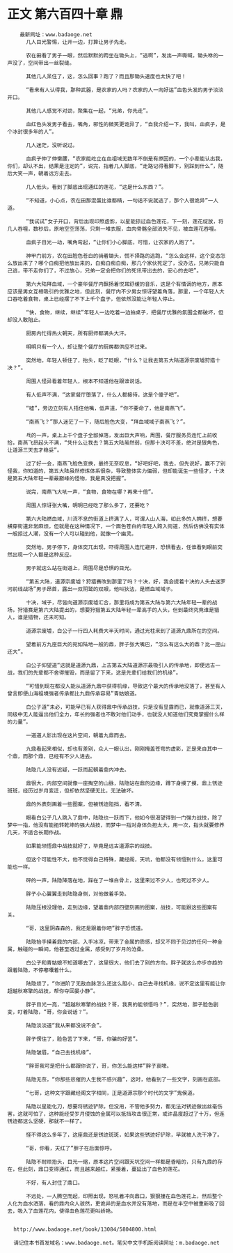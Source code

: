 # 正文 第六百四十章 鼎
        最新网址：www.badaoge.net
          几人目光警惕，让开一边，打算让男子先走。
      
          农在田看了男子一眼，然后默默的跨坐在锄头上，“逃啊”，发出一声嘶喊，锄头咻的一声没了，空间带出一丝裂缝。
      
          其他几人呆住了，这，怎么回事？跑了？而且那锄头速度也太快了吧！
      
          “看来有人认得我，那种武器，是农家的人吗？农家的人一向好运”血色头发的男子淡淡开口。
      
          其他几人感觉不对劲，聚集在一起，“兄弟，你先走”。
      
          血红色头发男子看去，嘴角，邪性的微笑更诡异了，“自我介绍一下，我叫，血疯子，是个冰封很多年的人”。
      
          几人迷茫，没听说过。
      
          血疯子伸了伸懒腰，“农家能屹立在血祖域无数年不倒是有原因的，一个小辈能认出我，你们，却认不出，结果是注定的”，说完，指着几人脚底，“走路记得看脚下，别踩到什么”，随后大笑一声，朝着远方走去。
      
          几人低头，看到了脚底出现通红的莲花，“这是什么东西？”。
      
          “不知道，小心点，农在田那混蛋比谁都精，一句话不说就逃了，那个人很诡异”一人道。
      
          “我试试”女子开口，背后出现印照虚影，以星能掠过血色莲花，下一刻，莲花绽放，将几人吞噬，数秒后，原地空空荡荡，只剩一堆衣服，血肉骨骼全部消失不见，被血莲花吞噬。
      
          血疯子目光一动，嘴角弯起，“让你们小心脚底，可惜，让农家的人跑了”。
      
          神甲门前方，农在田脸色苍白的骑着锄头，慌不择路的逃跑，“怎么会这样，这个变态怎么放出来了？哪个白痴把他放出来的，白痴白痴白痴，那几个家伙死定了，没办法，兄弟只能自己逃，带不走你们了，不过放心，兄弟一定会把你们的死讯带出去的，安心的去吧”。
      
          第六大陆拜血域，一个豪华餐厅内飘扬着悦耳舒缓的音乐，这是个有情调的地方，原本应该是男女互相吸引的优雅之地，但此刻，餐厅内不少男女惊讶望着角落，那里，一个年轻人大口吞吃着食物，桌上已经摆了不下上千个盘子，但依然没能让年轻人停止。
      
          “快，食物，继续，继续”年轻人一边吃着一边拍桌子，把餐厅优雅的氛围全都破坏，但却没人敢阻止。
      
          厨房内忙得热火朝天，所有厨师都满头大汗。
      
          明明只有一个人，却让整个餐厅的厨房都供应不过来。
      
          突然地，年轻人顿住了，抬头，眨了眨眼，“什么？让我去第五大陆道源宗废墟狩猎十决？”。
      
          周围人怪异看着年轻人，根本不知道他在跟谁说话。
      
          有人低声不满，“这家餐厅堕落了，什么人都接待，这是个傻子吧”。
      
          “嘘”，旁边立刻有人捂住他嘴，低声道，“你不要命了，他是南燕飞”。
      
          “南燕飞？”那人迷茫了一下，随后脸色大变，“拜血域域子南燕飞？”。
      
          乓的一声，桌上上千个盘子全部掉落，发出巨大声响，周围，餐厅服务员连忙上前收拾，南燕飞昂起头不满，“凭什么让我去？第五大陆虽然弱，但那十决可不差，绝对是狠角色，让道源三天去才稳妥”。
      
          过了好一会，南燕飞脸色变换，最终无奈叹息，“好吧好吧，我去，但先说好，赢不了别怪我，你知道的，第五大陆虽然修炼体系很杂，导致整体实力偏弱，但却能诞生一些怪才，十决是第五大陆年轻一辈最巅峰的怪物，我是真没把握”。
      
          说完，南燕飞大吼一声，“食物，食物在哪？再来十倍”。
      
          周围人惊讶张大嘴，明明已经吃了那么多了，还要吃？
      
          第六大陆燃血域，川流不息的街道上挤满了人，可谓人山人海，如此多的人拥挤，想要横穿街道非常麻烦，但就是在这种情况下，一个面色苍白的年轻人跨入街道，然后仿佛没有实体一般掠过人潮，没有一个人可以碰到他，就像一个幽灵。
      
          突然地，男子停下，身体突兀出现，吓得周围人连忙避开，恐惧看去，任谁看到眼前突然出现一个人都是这种反应。
      
          男子就这么站在街道上，周围尽是恐惧的目光。
      
          “第五大陆，道源宗废墟？狩猎赛改到那里了吗？十决，好，我会提着十决的人头去迷罗河前线战场”男子昂首，露出一双阴鹫的双眼，他叫狄法，是燃血域域子。
      
          十决，域子，尽皆向道源宗废墟汇合，那里将成为第五大陆与第六大陆年轻一辈的战场，狩猎赛是第六大陆提出的，想要狩猎第五大陆年轻一辈高手的人头，但到最终究竟谁是猎人，谁是猎物，还未可知。
      
          道源宗废墟，白公子一行四人耗费大半天时间，通过光柱来到了道源九鼎所在的空间。
      
          望着前方九座巨大的宛如陆地一般的鼎，胖子张大嘴巴，“怎么有这么大的鼎？比一座山还大”。
      
          白公子仰望道“这就是道源九鼎，上古第五大陆道源宗最吸引人的传承地，即便远古一战，我们的先辈都不舍得摧毁，而是留了下来，这是先辈们给我们的机缘”。
      
          “可惜到现在都没人能从道源九鼎中获得机缘，导致这个最大的传承地没落了，甚至有人曾言即便山海祖境强者传承都比九鼎传承容易”青姑娘道。
      
          白公子道“未必，可能早已有人获得鼎中传承战技，只是没有显露而已，就像道源三天，同级中无人能逼出他们全力，年长的强者也不敢对他们动手，也就没人知道他们究竟掌握什么样的力量”。
      
          一道道人影出现在这片空间，朝着九鼎而去。
      
          九鼎看起来相似，却也有差别，众人一眼认出，刚刚掩盖苍穹的虚影，正是来自其中一个鼎，而那个鼎，已经有不少人进去。
      
          陆隐几人没有迟疑，一跃而起朝着鼎内冲去。
      
          鼎很大，内部空间就像一座掏空的山脉，陆隐站在鼎的边缘，蹲下身摸了摸，鼎上锈迹斑斑，经历过岁月变迁，但却依然坚硬无比，无法破坏。
      
          鼎的外表刻画着一些图案，但被锈迹阻挡，看不清。
      
          眼看白公子几人跳入了鼎中，陆隐也一跃而下，他如今很渴望得到一门强力战技，除了梦中一指，他没有能扭转乾坤的强大战技，而梦中一指对身体负担太大，用一次，指头就要修养几天，不适合长期作战。
      
          如果能领悟鼎中战技就好了，毕竟是远古道源宗的战技。
      
          但这个可能性不大，他不觉得自己特殊，藏经阁，天坑，他都没有领悟到什么，这里可能也一样。
      
          砰的一声，陆隐降落在地，踩在了一堆白骨上，这里来过不少人，也死过不少人。
      
          胖子小心翼翼走到陆隐身侧，对他做着手势。
      
          陆隐压根没理他，走到边缘，望着鼎内部四壁刻画的图案，战技，可能跟这些图案有关。
      
          “哥，这里阴森森的，我还是跟着你吧”胖子恐慌道。
      
          陆隐抬手摸着鼎的内部，入手冰凉，带来了金属的质感，却又不同于见过的任何一种金属，触碰的一瞬间，他甚至透过金属，感受到了岁月的沧桑。
      
          白公子和青姑娘不知道哪去了，这里很大，他们去了别的方向，胖子就这么亦步亦趋的跟着陆隐，不停嘟囔着什么。
      
          陆隐烦了，“你进阶了无敌血脉怎么还这么胆小，自己去寻找机缘，说不定这里有能让你超越秋寒擎的战技，帮你夺回晏小静”。
      
          胖子目光一亮，“超越秋寒擎的战技？哥，我真的能领悟吗？”，突然地，胖子脸色剧变，盯着陆隐，“哥，你会说话？”。
      
          陆隐淡淡道“我从来都没说不会”。
      
          胖子愣住了，脸色苦了下来，“哥，你骗的好苦”。
      
          陆隐皱眉，“自己去找机缘”。
      
          “胖哥我可是把什么都跟你说了，哥，你怎么能这样”胖子哀嚎。
      
          陆隐无奈，“你那些悲催的人生我不感兴趣”，这时，他看到了一些文字，刻画在底部。
      
          “七哥，这种文字跟藏经阁文字相同，正是道源宗那个时代的文字”鬼侯道。
      
          陆隐以星能化刀，想要将锈迹铲除，但没用，不管他多努力，都无法对锈迹做出丝毫伤害，这就可怕了，这种能经受岁月侵蚀的金属可以抵挡攻击很正常，或许晶度超过了十万，但连锈迹都这么坚硬，那就不一样了。
      
          怪不得这么多年了，这座鼎还是锈迹斑斑，如果这些锈迹好铲除，早就被人洗干净了。
      
          “哥，你看，天红了”胖子在后面惊呼。
      
          陆隐不耐烦抬头，目光一缩，原本这片空间跟天坑空间一样都是昏暗的，只有九鼎的存在，但此刻，鼎口变得通红，而且越来越红，紧接着，蔓延出了血色的莲花。
      
          不好，有人封住了鼎口。
      
          不远处，一人腾空而起，印照出现，怒吼着冲向鼎口，狠狠撞在血色莲花上，然后整个人化为血水洒落，看的鼎内众人骇然，更诡异的是血水并没有落地，而是在半空中被重新吸了回去，吸入了血莲花内，使得血色莲花更叫娇艳。
      
      
      http://www.badaoge.net/book/13084/5804800.html
      
      请记住本书首发域名：www.badaoge.net。笔尖中文手机版阅读网址：m.badaoge.net